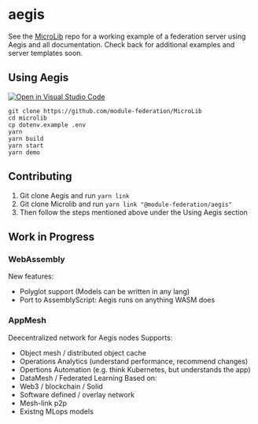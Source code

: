 # aegis

See the [MicroLib](https://github.com/module-federation/MicroLib) repo for a working example of a federation server using Aegis and all documentation. Check back for additional examples and server templates soon.


## Using Aegis

[![Open in Visual Studio Code](https://open.vscode.dev/badges/open-in-vscode.svg)](https://open.vscode.dev/module-federation/microlib)

```shell
git clone https://github.com/module-federation/MicroLib
cd microlib
cp dotenv.example .env
yarn
yarn build
yarn start
yarn demo
```

## Contributing
1) Git clone Aegis and run `yarn link`
2) Git clone Microlib and run `yarn link "@module-federation/aegis"`
3) Then follow the steps mentioned above under the Using Aegis section


## Work in Progress
### WebAssembly
New features: 
- Polyglot support (Models can be written in any lang)
- Port to AssemblyScript: Aegis runs on anything WASM does

### AppMesh 
Deecentralized network for Aegis nodes
Supports:
- Object mesh / distributed object cache
- Operations Analytics (understand performance, recommend changes)
- Opertions Automation (e.g. think Kubernetes, but understands the app)
- DataMesh / Federated Learning
Based on:
- Web3 / blockchain / Solid
- Software defined / overlay network
- Mesh-link p2p
- Existng MLops models
